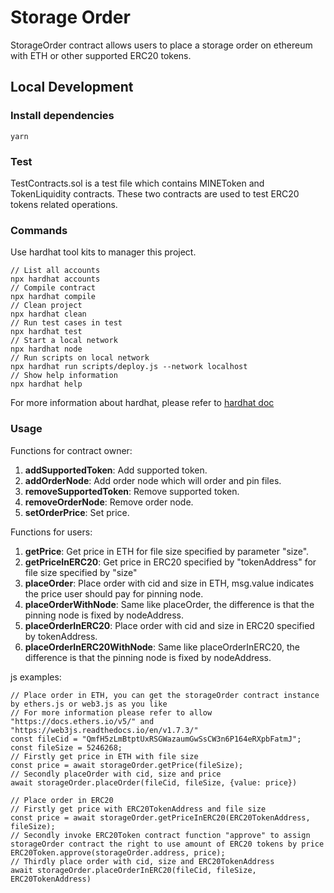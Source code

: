 # Storage Order

StorageOrder contract allows users to place a storage order on ethereum with ETH or other supported ERC20 tokens.

## Local Development

### Install dependencies

```
yarn
```

### Test

TestContracts.sol is a test file which contains MINEToken and TokenLiquidity contracts. These two contracts are used to test ERC20 tokens related operations.

### Commands

Use hardhat tool kits to manager this project.

```shell
// List all accounts
npx hardhat accounts
// Compile contract
npx hardhat compile
// Clean project
npx hardhat clean
// Run test cases in test
npx hardhat test
// Start a local network
npx hardhat node
// Run scripts on local network
npx hardhat run scripts/deploy.js --network localhost
// Show help information
npx hardhat help
```

For more information about hardhat, please refer to [hardhat doc](https://hardhat.org/getting-started/)

### Usage

Functions for contract owner:
1. **addSupportedToken**: Add supported token.
1. **addOrderNode**: Add order node which will order and pin files.
1. **removeSupportedToken**: Remove supported token.
1. **removeOrderNode**: Remove order node.
1. **setOrderPrice**: Set price.

Functions for users:
1. **getPrice**: Get price in ETH for file size specified by parameter "size".
1. **getPriceInERC20**: Get price in ERC20 specified by "tokenAddress" for file size specified by "size"
1. **placeOrder**: Place order with cid and size in ETH, msg.value indicates the price user should pay for pinning node.
1. **placeOrderWithNode**: Same like placeOrder, the difference is that the pinning node is fixed by nodeAddress.
1. **placeOrderInERC20**: Place order with cid and size in ERC20 specified by tokenAddress.
1. **placeOrderInERC20WithNode**: Same like placeOrderInERC20, the difference is that the pinning node is fixed by nodeAddress.

js examples:
```shell
// Place order in ETH, you can get the storageOrder contract instance by ethers.js or web3.js as you like
// For more information please refer to allow "https://docs.ethers.io/v5/" and "https://web3js.readthedocs.io/en/v1.7.3/"
const fileCid = "QmfH5zLmBtptUxRSGWazaumGwSsCW3n6P164eRXpbFatmJ";
const fileSize = 5246268;
// Firstly get price in ETH with file size
const price = await storageOrder.getPrice(fileSize);
// Secondly placeOrder with cid, size and price 
await storageOrder.placeOrder(fileCid, fileSize, {value: price})

// Place order in ERC20
// Firstly get price with ERC20TokenAddress and file size
const price = await storageOrder.getPriceInERC20(ERC20TokenAddress, fileSize);
// Secondly invoke ERC20Token contract function "approve" to assign storageOrder contract the right to use amount of ERC20 tokens by price
ERC20Token.approve(storageOrder.address, price);
// Thirdly place order with cid, size and ERC20TokenAddress
await storageOrder.placeOrderInERC20(fileCid, fileSize, ERC20TokenAddress)
```
